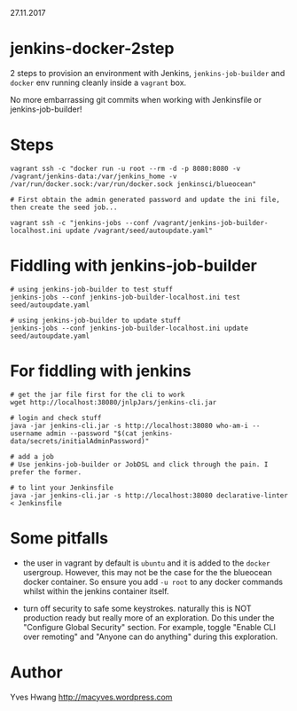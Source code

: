 27.11.2017

jenkins-docker-2step
====================

2 steps to provision an environment with Jenkins, `jenkins-job-builder` and `docker` env running cleanly inside a `vagrant` box.

No more embarrassing git commits when working with Jenkinsfile or jenkins-job-builder!

Steps
=====
```
vagrant ssh -c "docker run -u root --rm -d -p 8080:8080 -v /vagrant/jenkins-data:/var/jenkins_home -v /var/run/docker.sock:/var/run/docker.sock jenkinsci/blueocean"

# First obtain the admin generated password and update the ini file, then create the seed job...

vagrant ssh -c "jenkins-jobs --conf /vagrant/jenkins-job-builder-localhost.ini update /vagrant/seed/autoupdate.yaml"
```

Fiddling with jenkins-job-builder
========================================

```
# using jenkins-job-builder to test stuff
jenkins-jobs --conf jenkins-job-builder-localhost.ini test seed/autoupdate.yaml

# using jenkins-job-builder to update stuff
jenkins-jobs --conf jenkins-job-builder-localhost.ini update seed/autoupdate.yaml
```

For fiddling with jenkins
=========================

```
# get the jar file first for the cli to work
wget http://localhost:38080/jnlpJars/jenkins-cli.jar

# login and check stuff
java -jar jenkins-cli.jar -s http://localhost:38080 who-am-i --username admin --password "$(cat jenkins-data/secrets/initialAdminPassword)"

# add a job
# Use jenkins-job-builder or JobDSL and click through the pain. I prefer the former.

# to lint your Jenkinsfile
java -jar jenkins-cli.jar -s http://localhost:38080 declarative-linter < Jenkinsfile
```

Some pitfalls
=============
* the user in vagrant by default is `ubuntu` and it is added to the `docker` usergroup. However, this may not be the case for the the blueocean docker container. So ensure you add `-u root` to any docker commands whilst within the jenkins container itself.

* turn off security to safe some keystrokes. naturally this is NOT production ready but really more of an exploration. Do this under the "Configure Global Security" section. For example, toggle "Enable CLI over remoting" and "Anyone can do anything" during this exploration.

Author
======
Yves Hwang
http://macyves.wordpress.com
